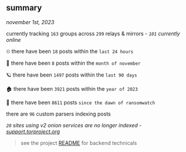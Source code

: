 
## summary
_november 1st, 2023_

currently tracking `163` groups across `299` relays & mirrors - _`101` currently online_

⏲ there have been `18` posts within the `last 24 hours`

🦈 there have been `8` posts within the `month of november`

🪐 there have been `1497` posts within the `last 90 days`

🏚 there have been `3921` posts within the `year of 2023`

🦕 there have been `8611` posts `since the dawn of ransomwatch`

there are `96` custom parsers indexing posts

_`20` sites using v2 onion services are no longer indexed - [support.torproject.org](https://support.torproject.org/onionservices/v2-deprecation/)_

> see the project [README](https://github.com/joshhighet/ransomwatch#ransomwatch--) for backend technicals

